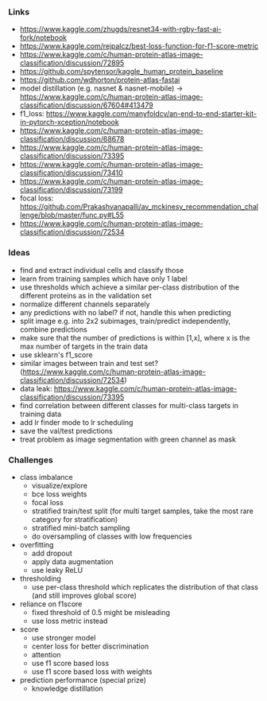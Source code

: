 ### Links

* https://www.kaggle.com/zhugds/resnet34-with-rgby-fast-ai-fork/notebook
* https://www.kaggle.com/rejpalcz/best-loss-function-for-f1-score-metric
* https://www.kaggle.com/c/human-protein-atlas-image-classification/discussion/72895
* https://github.com/spytensor/kaggle_human_protein_baseline
* https://github.com/wdhorton/protein-atlas-fastai
* model distillation (e.g. nasnet & nasnet-mobile) -> https://www.kaggle.com/c/human-protein-atlas-image-classification/discussion/67604#413479
* f1_loss: https://www.kaggle.com/manyfoldcv/an-end-to-end-starter-kit-in-pytorch-xception/notebook
* https://www.kaggle.com/c/human-protein-atlas-image-classification/discussion/68678
* https://www.kaggle.com/c/human-protein-atlas-image-classification/discussion/73395
* https://www.kaggle.com/c/human-protein-atlas-image-classification/discussion/73410
* https://www.kaggle.com/c/human-protein-atlas-image-classification/discussion/73199
* focal loss: https://github.com/Prakashvanapalli/av_mckinesy_recommendation_challenge/blob/master/func.py#L55
* https://www.kaggle.com/c/human-protein-atlas-image-classification/discussion/72534


### Ideas

* find and extract individual cells and classify those
* learn from training samples which have only 1 label
* use thresholds which achieve a similar per-class distribution of the different proteins as in the validation set
* normalize different channels separately
* any predictions with no label? if not, handle this when predicting
* split image e.g. into 2x2 subimages, train/predict independently, combine predictions
* make sure that the number of predictions is within [1,x], where x is the max number of targets in the train data
* use sklearn's f1_score
* similar images between train and test set? (https://www.kaggle.com/c/human-protein-atlas-image-classification/discussion/72534)
* data leak: https://www.kaggle.com/c/human-protein-atlas-image-classification/discussion/73395
* find correlation between different classes for multi-class targets in training data
* add lr finder mode to lr scheduling
* save the val/test predictions
* treat problem as image segmentation with green channel as mask


### Challenges

* class imbalance
  * visualize/explore
  * bce loss weights
  * focal loss
  * stratified train/test split (for multi target samples, take the most rare category for stratification)
  * stratified mini-batch sampling
  * do oversampling of classes with low frequencies
* overfitting
  * add dropout
  * apply data augmentation
  * use leaky ReLU
* thresholding
  * use per-class threshold which replicates the distribution of that class (and still improves global score)
* reliance on f1score
  * fixed threshold of 0.5 might be misleading
  * use loss metric instead
* score
  * use stronger model
  * center loss for better discrimination
  * attention
  * use f1 score based loss
  * use f1 score based loss with weights
* prediction performance (special prize)
  * knowledge distillation
